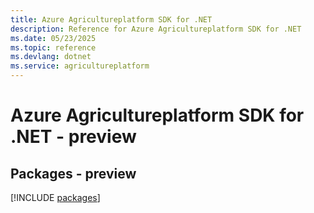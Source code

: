 ```yaml
---
title: Azure Agricultureplatform SDK for .NET
description: Reference for Azure Agricultureplatform SDK for .NET
ms.date: 05/23/2025
ms.topic: reference
ms.devlang: dotnet
ms.service: agricultureplatform
---
```

# Azure Agricultureplatform SDK for .NET - preview
## Packages - preview
[!INCLUDE [packages](agricultureplatform-index.md)]